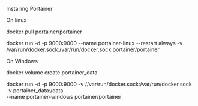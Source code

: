 Installing Portainer


On linux

docker pull portainer/portainer

docker run -d -p 9000:9000 --name portainer-linux --restart always -v /var/run/docker.sock:/var/run/docker.sock portainer/portainer

On Windows


docker volume create portainer_data

docker run -d -p 9000:9000 -v //var/run/docker.sock:/var/run/docker.sock -v portainer_data:/data  \
 --name portainer-windows portainer/portainer
 